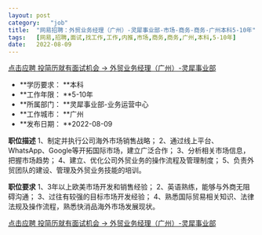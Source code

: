```yaml
---
layout:	post
category:	"job"
title:	"网易招聘：外贸业务经理（广州）-灵犀事业部-市场-商务-商务-广州本科5-10年"
tags:	[网易,招聘,面试,找工作,工作,内推,市场,商务,商务,广州,本科,5-10年]
date:	2022-08-09
---
```


[点击应聘 投简历就有面试机会 -> 外贸业务经理（广州）-灵犀事业部](http://mobile.bole.netease.com/bole/boleDetail?id=42082&employeeId=346f03c3cda5f04c&key=all)



- **学历要求： **本科
- **工作年限： **5-10年
- **所属部门： **灵犀事业部-业务运营中心
- **工作城市： **广州
- **发布日期： **2022-08-09



**职位描述**
1、制定并执行公司海外市场销售战略；
2、通过线上平台、WhatsApp、Google等开拓国际市场，建立广泛合作；
3、分析相关市场信息，把握市场趋势；
4、建立、优化公司外贸业务的操作流程及管理制度；
5、负责外贸团队的建设、管理及外贸业务技能的培训。



**职位要求**
1、3年以上欧美市场开发和销售经验；
2、英语熟练，能够与外商无阻碍沟通；
3、过往有较强的目标市场开发经验；
4、熟悉国际贸易相关知识、法律法规及操作流程，熟悉快消品海外市场发展现状。



[点击应聘 投简历就有面试机会 -> 外贸业务经理（广州）-灵犀事业部](http://mobile.bole.netease.com/bole/boleDetail?id=42082&employeeId=346f03c3cda5f04c&key=all)